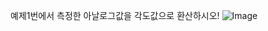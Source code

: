 예제1번에서 측정한 아날로그값을 각도값으로 환산하시오!
![Image](https://github.com/user-attachments/assets/3a963624-68b9-4e46-a24b-6493901cbc6d)
